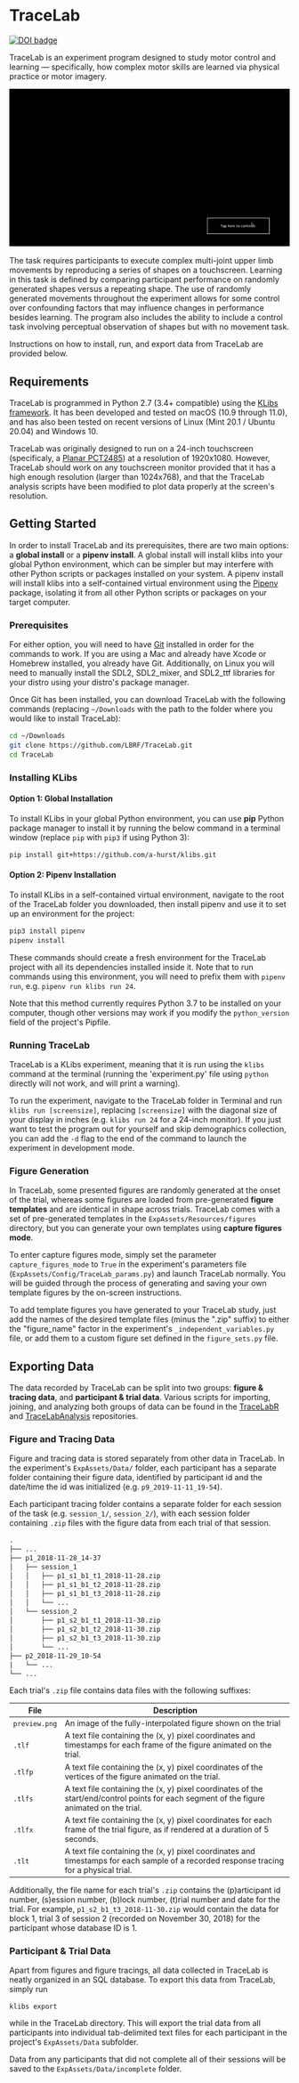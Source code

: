 # TraceLab

[![DOI badge](https://img.shields.io/badge/doi-10.1016/j.bbr.2018.10.030-green.svg)](https://doi.org/10.1016/j.bbr.2018.10.030)

TraceLab is an experiment program designed to study motor control and learning — specifically, how complex motor skills are learned via physical practice or motor imagery.

![tracelab_animation](tracelab_heart.gif)

The task requires participants to execute complex multi-joint upper limb movements by reproducing a series of shapes on a touchscreen. Learning in this task is defined by comparing participant performance on randomly generated shapes versus a repeating shape. The use of randomly generated movements throughout the experiment allows for some control over confounding factors that may influence changes in performance besides learning. The program also includes the ability to include a control task involving perceptual observation of shapes but with no movement task.

Instructions on how to install, run, and export data from TraceLab are provided below.

## Requirements

TraceLab is programmed in Python 2.7 (3.4+ compatible) using the [KLibs framework](https://github.com/a-hurst/klibs). It has been developed and tested on macOS (10.9 through 11.0), and has also been tested on recent versions of Linux (Mint 20.1 / Ubuntu 20.04) and Windows 10.

TraceLab was originally designed to run on a 24-inch touchscreen (specificaly, a [Planar PCT2485](https://www.amazon.com/Planar-PCT2485-Widescreen-Multi-Touch-Monitor/dp/B00DFB8KRQ)) at a resolution of 1920x1080. However, TraceLab should work on any touchscreen monitor provided that it has a high enough resolution (larger than 1024x768), and that the TraceLab analysis scripts have been modified to plot data properly at the screen's resolution.

## Getting Started

In order to install TraceLab and its prerequisites, there are two main options: a **global install** or a **pipenv install**. A global install will install klibs into your global Python environment, which can be simpler but may interfere with other Python scripts or packages installed on your system. A pipenv install will install klibs into a self-contained virtual environment using the [Pipenv](https://pipenv.pypa.io/en/latest/) package, isolating it from all other Python scripts or packages on your target computer.

### Prerequisites

For either option, you will need to have [Git](https://git-scm.com/downloads) installed in order for the commands to work. If you are using a Mac and already have Xcode or Homebrew installed, you already have Git. Additionally, on Linux you will need to manually install the SDL2, SDL2\_mixer, and SDL2\_ttf libraries for your distro using your distro's package manager.

Once Git has been installed, you can download TraceLab with the following commands (replacing `~/Downloads` with the path to the folder where you would like to install TraceLab):

```bash
cd ~/Downloads
git clone https://github.com/LBRF/TraceLab.git
cd TraceLab
```

### Installing KLibs

#### Option 1: Global Installation

To install KLibs in your global Python environment, you can use **pip** Python package manager to install it by running the below command in a terminal window (replace `pip` with `pip3` if using Python 3):

```bash
pip install git+https://github.com/a-hurst/klibs.git
```

#### Option 2: Pipenv Installation

To install KLibs in a self-contained virtual environment, navigate to the root of the TraceLab folder you downloaded, then install pipenv and use it to set up an environment for the project:

```bash
pip3 install pipenv
pipenv install
```

These commands should create a fresh environment for the TraceLab project with all its dependencies installed inside it. Note that to run commands using this environment, you will need to prefix them with `pipenv run`, e.g. `pipenv run klibs run 24`.

Note that this method currently requires Python 3.7 to be installed on your computer, though other versions may work if you modify the `python_version` field of the project's Pipfile.


### Running TraceLab

TraceLab is a KLibs experiment, meaning that it is run using the `klibs` command at the terminal (running the 'experiment.py' file using `python` directly will not work, and will print a warning).

To run the experiment, navigate to the TraceLab folder in Terminal and run `klibs run [screensize]`,
replacing `[screensize]` with the diagonal size of your display in inches (e.g. `klibs run 24` for a 24-inch monitor). If you just want to test the program out for yourself and skip demographics collection, you can add the `-d` flag to the end of the command to launch the experiment in development mode.


### Figure Generation

In TraceLab, some presented figures are randomly generated at the onset of the trial, whereas some figures are loaded from pre-generated **figure templates** and are identical in shape across trials. TraceLab comes with a set of pre-generated templates in the `ExpAssets/Resources/figures` directory, but you can generate your own templates using **capture figures mode**.

To enter capture figures mode, simply set the parameter `capture_figures_mode` to `True` in the experiment's parameters file (`ExpAssets/Config/TraceLab_params.py`) and launch TraceLab normally. You will be guided through the process of generating and saving your own template figures by the on-screen instructions.

To add template figures you have generated to your TraceLab study, just add the names of the desired template files (minus the ".zip" suffix) to either the "figure_name" factor in the experiment's `_independent_variables.py` file, or add them to a custom figure set defined in the `figure_sets.py` file.


## Exporting Data

The data recorded by TraceLab can be split into two groups: **figure & tracing data**, and **participant & trial data**. Various scripts for importing, joining, and analyzing both groups of data can be found in the [TraceLabR](https://github.com/LBRF/TraceLabR/) and [TraceLabAnalysis](https://github.com/LBRF/TraceLabAnalysis/) repositories.

### Figure and Tracing Data

Figure and tracing data is stored separately from other data in TraceLab. In the experiment's `ExpAssets/Data/` folder, each participant has a separate folder containing their figure data, identified by participant id and the date/time the id was initialized (e.g. `p9_2019-11-11_19-54`).

Each participant tracing folder contains a separate folder for each session of the task (e.g. `session_1/`, `session_2/`), with each session folder containing `.zip` files with the figure data from each trial of that session.

```
.
├── ...
├── p1_2018-11-28_14-37
│   ├── session_1
│   │   ├── p1_s1_b1_t1_2018-11-28.zip
│   │   ├── p1_s1_b1_t2_2018-11-28.zip
│   │   ├── p1_s1_b1_t3_2018-11-28.zip
│   │   └── ...
│   └── session_2
│       ├── p1_s2_b1_t1_2018-11-30.zip
│       ├── p1_s2_b1_t2_2018-11-30.zip
│       ├── p1_s2_b1_t3_2018-11-30.zip
│       └── ...
├── p2_2018-11-29_10-54
|   └── ...
└── ...
```
Each trial's `.zip` file contains data files with the following suffixes:

File | Description
--- | ---
`preview.png` | An image of the fully-interpolated figure shown on the trial
`.tlf` | A text file containing the (x, y) pixel coordinates and timestamps for each frame of the figure animated on the trial.
`.tlfp` | A text file containing the (x, y) pixel coordinates of the vertices of the figure animated on the trial.
`.tlfs` | A text file containing the (x, y) pixel coordinates of the start/end/control points for each segment of the figure animated on the trial.
`.tlfx` | A text file containing the (x, y) pixel coordinates for each frame of the trial figure, as if rendered at a duration of 5 seconds.
`.tlt` | A text file containing the (x, y) pixel coordinates and timestamps for each sample of a recorded response tracing for a physical trial.

Additionally, the file name for each trial's `.zip` contains the (p)articipant id number, (s)ession number, (b)lock number, (t)rial number and date for the trial. For example, `p1_s2_b1_t3_2018-11-30.zip` would contain the data for block 1, trial 3 of session 2 (recorded on November 30, 2018) for the participant whose database ID is 1.

### Participant & Trial Data

Apart from figures and figure tracings, all data collected in TraceLab is neatly organized in an SQL database. To export this data from TraceLab, simply run

```
klibs export
```

while in the TraceLab directory. This will export the trial data from all participants into individual tab-delimited text files for each participant in the project's `ExpAssets/Data` subfolder.

Data from any participants that did not complete all of their sessions will be saved to the `ExpAssets/Data/incomplete` folder.


